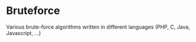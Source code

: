 # Bruteforce
Various brute-force algorithms written in different languages (PHP, C, Java, Javascript, ...)
